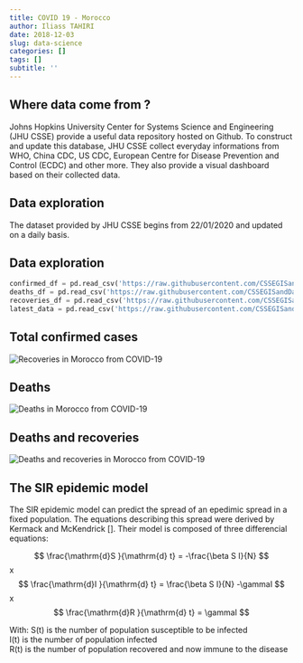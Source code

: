 ```yaml
---
title: COVID 19 - Morocco
author: Iliass TAHIRI
date: 2018-12-03
slug: data-science
categories: []
tags: []
subtitle: ''
---
```


<!--more-->

## Where data come from ?
Johns Hopkins University Center for Systems Science and Engineering (JHU CSSE) provide a useful data repository hosted on Github. To construct and update this database, JHU CSSE collect everyday informations from WHO, China CDC, US CDC, European Centre for Disease Prevention and Control (ECDC) and other more. They also provide a visual dashboard based on their collected data.

## Data exploration

The dataset provided by JHU CSSE begins from 22/01/2020 and updated on a daily basis.


## Data exploration



```python
confirmed_df = pd.read_csv('https://raw.githubusercontent.com/CSSEGISandData/COVID-19/master/csse_covid_19_data/csse_covid_19_time_series/time_series_covid19_confirmed_global.csv')
deaths_df = pd.read_csv('https://raw.githubusercontent.com/CSSEGISandData/COVID-19/master/csse_covid_19_data/csse_covid_19_time_series/time_series_covid19_deaths_global.csv')
recoveries_df = pd.read_csv('https://raw.githubusercontent.com/CSSEGISandData/COVID-19/master/csse_covid_19_data/csse_covid_19_time_series/time_series_covid19_recovered_global.csv')
latest_data = pd.read_csv('https://raw.githubusercontent.com/CSSEGISandData/COVID-19/master/csse_covid_19_data/csse_covid_19_daily_reports/04-02-2020.csv')
```


## Total confirmed cases
![Recoveries in Morocco from COVID-19](/img/Cases.jpg)

## Deaths

![Deaths in Morocco from COVID-19](/img/Fatalities.jpg)


## Deaths and recoveries

![Deaths and recoveries in Morocco from COVID-19](/img/Fatalities_recov.jpg)

## The SIR epidemic model

The SIR epidemic model can predict the spread of an epedimic spread in a fixed population. The equations describing this spread were derived by Kermack and McKendrick []. Their model is composed of three differencial equations:

$$ \frac{\mathrm{d}S }{\mathrm{d} t} = -\frac{\beta S I}{N} $$
x
$$ \frac{\mathrm{d}I }{\mathrm{d} t} = \frac{\beta S I}{N} -\gammaI $$
x
$$ \frac{\mathrm{d}R }{\mathrm{d} t} = \gammaI $$

With:
S(t) is the number of population susceptible to be infected\
I(t) is the number of population infected\
R(t) is the number of population recovered and now immune to the disease
